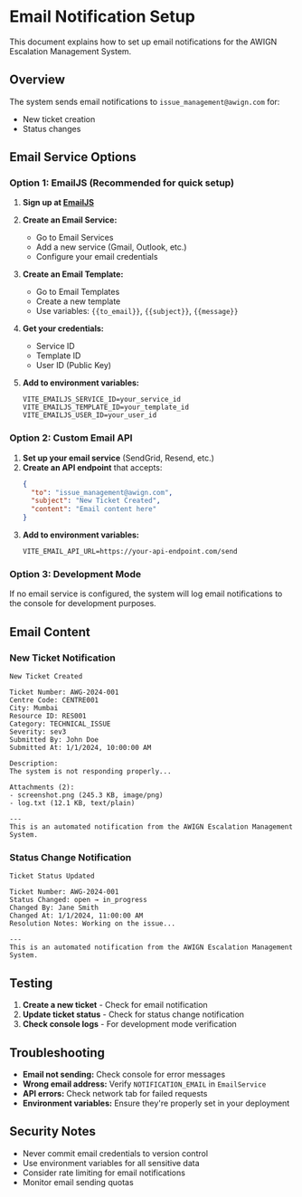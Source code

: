 # Email Notification Setup

This document explains how to set up email notifications for the AWIGN Escalation Management System.

## Overview

The system sends email notifications to `issue_management@awign.com` for:
- New ticket creation
- Status changes

## Email Service Options

### Option 1: EmailJS (Recommended for quick setup)

1. **Sign up at [EmailJS](https://www.emailjs.com/)**
2. **Create an Email Service:**
   - Go to Email Services
   - Add a new service (Gmail, Outlook, etc.)
   - Configure your email credentials

3. **Create an Email Template:**
   - Go to Email Templates
   - Create a new template
   - Use variables: `{{to_email}}`, `{{subject}}`, `{{message}}`

4. **Get your credentials:**
   - Service ID
   - Template ID
   - User ID (Public Key)

5. **Add to environment variables:**
   ```env
   VITE_EMAILJS_SERVICE_ID=your_service_id
   VITE_EMAILJS_TEMPLATE_ID=your_template_id
   VITE_EMAILJS_USER_ID=your_user_id
   ```

### Option 2: Custom Email API

1. **Set up your email service** (SendGrid, Resend, etc.)
2. **Create an API endpoint** that accepts:
   ```json
   {
     "to": "issue_management@awign.com",
     "subject": "New Ticket Created",
     "content": "Email content here"
   }
   ```
3. **Add to environment variables:**
   ```env
   VITE_EMAIL_API_URL=https://your-api-endpoint.com/send
   ```

### Option 3: Development Mode

If no email service is configured, the system will log email notifications to the console for development purposes.

## Email Content

### New Ticket Notification
```
New Ticket Created

Ticket Number: AWG-2024-001
Centre Code: CENTRE001
City: Mumbai
Resource ID: RES001
Category: TECHNICAL_ISSUE
Severity: sev3
Submitted By: John Doe
Submitted At: 1/1/2024, 10:00:00 AM

Description:
The system is not responding properly...

Attachments (2):
- screenshot.png (245.3 KB, image/png)
- log.txt (12.1 KB, text/plain)

---
This is an automated notification from the AWIGN Escalation Management System.
```

### Status Change Notification
```
Ticket Status Updated

Ticket Number: AWG-2024-001
Status Changed: open → in_progress
Changed By: Jane Smith
Changed At: 1/1/2024, 11:00:00 AM
Resolution Notes: Working on the issue...

---
This is an automated notification from the AWIGN Escalation Management System.
```

## Testing

1. **Create a new ticket** - Check for email notification
2. **Update ticket status** - Check for status change notification
3. **Check console logs** - For development mode verification

## Troubleshooting

- **Email not sending:** Check console for error messages
- **Wrong email address:** Verify `NOTIFICATION_EMAIL` in `EmailService`
- **API errors:** Check network tab for failed requests
- **Environment variables:** Ensure they're properly set in your deployment

## Security Notes

- Never commit email credentials to version control
- Use environment variables for all sensitive data
- Consider rate limiting for email notifications
- Monitor email sending quotas 
